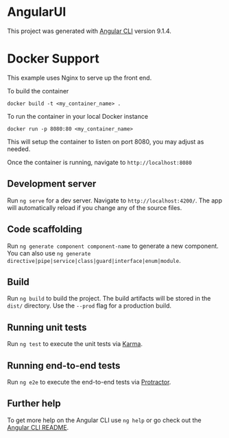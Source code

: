 # AngularUI

This project was generated with [Angular CLI](https://github.com/angular/angular-cli) version 9.1.4.

# Docker Support
This example uses Nginx to serve up the front end.  

To build the container

`docker build -t <my_container_name> .`

To run the container in your local Docker instance

`docker run -p 8080:80 <my_container_name>`

This will setup the container to listen on port 8080, you may adjust as needed.

Once the container is running, navigate to `http://localhost:8080`

## Development server

Run `ng serve` for a dev server. Navigate to `http://localhost:4200/`. The app will automatically reload if you change any of the source files.

## Code scaffolding

Run `ng generate component component-name` to generate a new component. You can also use `ng generate directive|pipe|service|class|guard|interface|enum|module`.

## Build

Run `ng build` to build the project. The build artifacts will be stored in the `dist/` directory. Use the `--prod` flag for a production build.

## Running unit tests

Run `ng test` to execute the unit tests via [Karma](https://karma-runner.github.io).

## Running end-to-end tests

Run `ng e2e` to execute the end-to-end tests via [Protractor](http://www.protractortest.org/).

## Further help

To get more help on the Angular CLI use `ng help` or go check out the [Angular CLI README](https://github.com/angular/angular-cli/blob/master/README.md).
